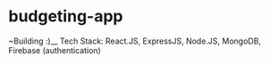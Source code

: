 # budgeting-app
~Building :)__
Tech Stack: React.JS, ExpressJS, Node.JS, MongoDB, Firebase (authentication)
